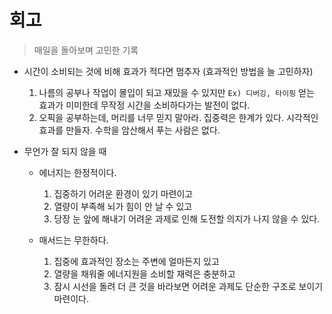 # 회고

> 매일을 돌아보며 고민한 기록

- 시간이 소비되는 것에 비해 효과가 적다면 멈추자 (효과적인 방법을 늘 고민하자)
  1. 나름의 공부나 작업이 몰입이 되고 재밌을 수 있지만 `Ex) 디버깅, 타이핑`  얻는 효과가 미미한데 무작정 시간을 소비하다가는 발전이 없다.
  2. 오픽을 공부하는데, 머리를 너무 믿지 말아라. 집중력은 한계가 있다. 시각적인 효과를 만들자. 수학을 암산해서 푸는 사람은 없다.



- 무언가 잘 되지 않을 때
  - 에너지는 한정적이다.
    1. 집중하기 어려운 환경이 있기 마련이고
    2. 열량이 부족해 뇌가 힘이 안 날 수 있고
    3. 당장 눈 앞에 해내기 어려운 과제로 인해 도전할 의지가 나지 않을 수 있다.

  

  - 매서드는 무한하다.
    1. 집중에 효과적인 장소는 주변에 얼마든지 있고
    2. 열량을 채워줄 에너지원을 소비할 재력은 충분하고
    3. 잠시 시선을 돌려 더 큰 것을 바라보면 어려운 과제도 단순한 구조로 보이기 마련이다.